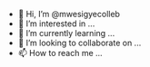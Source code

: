 - 👋 Hi, I’m @mwesigyecolleb
- 👀 I’m interested in ...
- 🌱 I’m currently learning ...
- 💞️ I’m looking to collaborate on ...
- 📫 How to reach me ...

<!---
mwesigyecolleb/mwesigyecolleb is a ✨ special ✨ repository because its `README.md` (this file) appears on your GitHub profile.
You can click the Preview link to take a look at your changes.
--->
